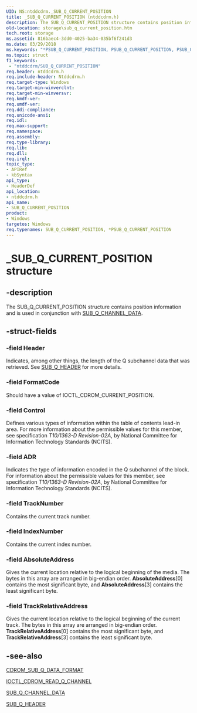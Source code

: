 ```yaml
---
UID: NS:ntddcdrm._SUB_Q_CURRENT_POSITION
title: _SUB_Q_CURRENT_POSITION (ntddcdrm.h)
description: The SUB_Q_CURRENT_POSITION structure contains position information and is used in conjunction with SUB_Q_CHANNEL_DATA.
old-location: storage\sub_q_current_position.htm
tech.root: storage
ms.assetid: 816baec4-3dd0-4025-ba34-035bf6f241d3
ms.date: 03/29/2018
ms.keywords: "*PSUB_Q_CURRENT_POSITION, PSUB_Q_CURRENT_POSITION, PSUB_Q_CURRENT_POSITION structure pointer [Storage Devices], SUB_Q_CURRENT_POSITION, SUB_Q_CURRENT_POSITION structure [Storage Devices], _SUB_Q_CURRENT_POSITION, ntddcdrm/PSUB_Q_CURRENT_POSITION, ntddcdrm/SUB_Q_CURRENT_POSITION, storage.sub_q_current_position, structs-CD-ROM_f9833ad0-bb9c-418e-8e98-2c2f790a0e7e.xml"
ms.topic: struct
f1_keywords:
 - "ntddcdrm/SUB_Q_CURRENT_POSITION"
req.header: ntddcdrm.h
req.include-header: Ntddcdrm.h
req.target-type: Windows
req.target-min-winverclnt: 
req.target-min-winversvr: 
req.kmdf-ver: 
req.umdf-ver: 
req.ddi-compliance: 
req.unicode-ansi: 
req.idl: 
req.max-support: 
req.namespace: 
req.assembly: 
req.type-library: 
req.lib: 
req.dll: 
req.irql: 
topic_type:
- APIRef
- kbSyntax
api_type:
- HeaderDef
api_location:
- ntddcdrm.h
api_name:
- SUB_Q_CURRENT_POSITION
product:
- Windows
targetos: Windows
req.typenames: SUB_Q_CURRENT_POSITION, *PSUB_Q_CURRENT_POSITION
---
```


# _SUB_Q_CURRENT_POSITION structure


## -description


The SUB_Q_CURRENT_POSITION structure contains position information and is used in conjunction with <a href="https://docs.microsoft.com/windows-hardware/drivers/ddi/ntddcdrm/ns-ntddcdrm-_sub_q_channel_data">SUB_Q_CHANNEL_DATA</a>. 


## -struct-fields




### -field Header

Indicates, among other things, the length of the Q subchannel data that was retrieved. See <a href="https://docs.microsoft.com/windows-hardware/drivers/ddi/ntddcdrm/ns-ntddcdrm-_sub_q_header">SUB_Q_HEADER</a> for more details. 


### -field FormatCode

Should have a value of IOCTL_CDROM_CURRENT_POSITION. 


### -field Control

Defines various types of information within the table of contents lead-in area. For more information about the permissible values for this member, see specification <i>T10/1363-D Revision-02A</i>, by National Committee for Information Technology Standards (NCITS). 


### -field ADR

Indicates the type of information encoded in the Q subchannel of the block. For information about the permissible values for this member, see specification <i>T10/1363-D Revision-02A</i>, by National Committee for Information Technology Standards (NCITS). 


### -field TrackNumber

Contains the current track number.


### -field IndexNumber

Contains the current index number.


### -field AbsoluteAddress

Gives the current location relative to the logical beginning of the media. The bytes in this array are arranged in big-endian order. <b>AbsoluteAddress</b>[0] contains the most significant byte, and <b>AbsoluteAddress</b>[3] contains the least significant byte. 


### -field TrackRelativeAddress

Gives the current location relative to the logical beginning of the current track. The bytes in this array are arranged in big-endian order. <b>TrackRelativeAddress</b>[0] contains the most significant byte, and <b>TrackRelativeAddress</b>[3] contains the least significant byte. 


## -see-also




<a href="https://docs.microsoft.com/windows-hardware/drivers/ddi/ntddcdrm/ns-ntddcdrm-_cdrom_sub_q_data_format">CDROM_SUB_Q_DATA_FORMAT</a>



<a href="https://docs.microsoft.com/windows-hardware/drivers/ddi/ntddcdrm/ni-ntddcdrm-ioctl_cdrom_read_q_channel">IOCTL_CDROM_READ_Q_CHANNEL</a>



<a href="https://docs.microsoft.com/windows-hardware/drivers/ddi/ntddcdrm/ns-ntddcdrm-_sub_q_channel_data">SUB_Q_CHANNEL_DATA</a>



<a href="https://docs.microsoft.com/windows-hardware/drivers/ddi/ntddcdrm/ns-ntddcdrm-_sub_q_header">SUB_Q_HEADER</a>
 

 


